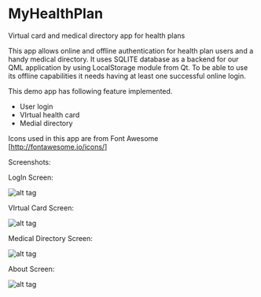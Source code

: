 # MyHealthPlan
Virtual card and medical directory app for health plans

This app allows online and offline authentication for health plan users and a handy medical directory.
It uses SQLITE database as a backend for our QML application by using LocalStorage module from Qt.
To be able to use its offline capabilities it needs having at least one successful online login.

This demo app has following feature implemented.
* User login
* VIrtual health card
* Medial directory

Icons used in this app are from Font Awesome [http://fontawesome.io/icons/]

Screenshots:

LogIn Screen:

![alt tag](https://taupter.org/LogInScreen.png)

VIrtual Card Screen:

![alt tag](https://taupter.org/VirtualCardScreen.png)

Medical Directory Screen:

![alt tag](https://taupter.org/MedicalDirectoryScreen.png)

About Screen:

![alt tag](https://taupter.org/AboutScreen.png)
